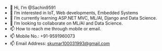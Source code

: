 - 👋 Hi, I’m @Sachin9591
- 👀 I’m interested in IoT, Web developments, Embedded Systems
- 🌱 I’m currently learning ASP.NET MVC, ML/AI, Django and Data Science.
- 💞️ I’m looking to collaborate on ML/AI and Data Science.
- 📫 How to reach me through mobile or email.
- 📫 Mobile No.: +91-9591960073
- 📫 Email Address: skumar100031993@gmail.com

<!---
Sachin9591/Sachin9591 is a ✨ special ✨ repository because its `README.md` (this file) appears on your GitHub profile.
You can click the Preview link to take a look at your changes.
--->
